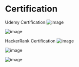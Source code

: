 # Certification

Udemy Certification
![image](https://github.com/dikyran/Certification/assets/113019725/442d41f6-aec5-4ba3-968e-d2eef9f96706)

![image](https://github.com/dikyran/Certification/assets/113019725/56f42317-4ff1-451d-a29a-e25a2b04953b)





HackerRank Certification
![image](https://github.com/dikyran/Certification/assets/113019725/3a30654f-3315-46d6-b636-4280dcade5c0)

![image](https://github.com/dikyran/Certification/assets/113019725/7eb5cc08-aa54-447c-b3ef-f26ffc426940)

![image](https://github.com/dikyran/Certification/assets/113019725/91adeb79-eeea-4b49-92e0-4f6c4e7d15cd)
